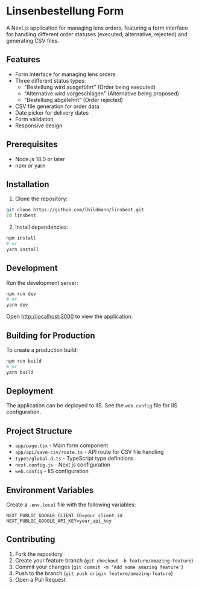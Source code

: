 # Linsenbestellung Form

A Next.js application for managing lens orders, featuring a form interface for handling different order statuses (executed, alternative, rejected) and generating CSV files.

## Features

- Form interface for managing lens orders
- Three different status types:
  - "Bestellung wird ausgeführt" (Order being executed)
  - "Alternative wird vorgeschlagen" (Alternative being proposed)
  - "Bestellung abgelehnt" (Order rejected)
- CSV file generation for order data
- Date picker for delivery dates
- Form validation
- Responsive design

## Prerequisites

- Node.js 18.0 or later
- npm or yarn

## Installation

1. Clone the repository:
```bash
git clone https://github.com/lhildmann/linsbest.git
cd linsbest
```

2. Install dependencies:
```bash
npm install
# or
yarn install
```

## Development

Run the development server:

```bash
npm run dev
# or
yarn dev
```

Open [http://localhost:3000](http://localhost:3000) to view the application.

## Building for Production

To create a production build:

```bash
npm run build
# or
yarn build
```

## Deployment

The application can be deployed to IIS. See the `web.config` file for IIS configuration.

## Project Structure

- `app/page.tsx` - Main form component
- `app/api/save-csv/route.ts` - API route for CSV file handling
- `types/global.d.ts` - TypeScript type definitions
- `next.config.js` - Next.js configuration
- `web.config` - IIS configuration

## Environment Variables

Create a `.env.local` file with the following variables:
```
NEXT_PUBLIC_GOOGLE_CLIENT_ID=your_client_id
NEXT_PUBLIC_GOOGLE_API_KEY=your_api_key
```

## Contributing

1. Fork the repository
2. Create your feature branch (`git checkout -b feature/amazing-feature`)
3. Commit your changes (`git commit -m 'Add some amazing feature'`)
4. Push to the branch (`git push origin feature/amazing-feature`)
5. Open a Pull Request
